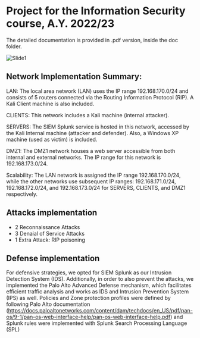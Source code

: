 # Project for the Information Security course, A.Y. 2022/23

The detailed documentation is provided in .pdf version, inside the doc folder.

![Slide1](https://github.com/Ska-p/InfoSec/assets/102731992/8eed5ff8-af7b-41ef-bb1a-bb8affcb01e8)

## Network Implementation Summary:

LAN: The local area network (LAN) uses the IP range 192.168.170.0/24 and consists of 5 routers connected via the Routing Information Protocol (RIP). A Kali Client machine is also included.

CLIENTS: This network includes a Kali machine (internal attacker).

SERVERS: The SIEM Splunk service is hosted in this network, accessed by the Kali Internal machine (attacker and defender). Also, a Windows XP machine (used as victim) is included.

DMZ1: The DMZ1 network houses a web server accessible from both internal and external networks. The IP range for this network is 192.168.173.0/24.

Scalability: The LAN network is assigned the IP range 192.168.170.0/24, while the other networks use subsequent IP ranges: 192.168.171.0/24, 192.168.172.0/24, and 192.168.173.0/24 for SERVERS, CLIENTS, and DMZ1 respectively.

## Attacks implementation

+ 2 Reconnaissance Attacks
+ 3 Denaial of Service Attacks
+ 1 Extra Attack: RIP poisoning

## Defense implementation

For defensive strategies, we opted for SIEM Splunk as our Intrusion Detection System (IDS). Additionally, in order to also prevent the attacks, we implemented the Palo Alto Advanced Defense mechanism, which facilitates efficient traffic analysis and works as IDS and Intrusion Prevention System (IPS) as well. Policies and Zone protection profiles were defined by following Palo Alto documentation (https://docs.paloaltonetworks.com/content/dam/techdocs/en_US/pdf/pan-os/9-1/pan-os-web-interface-help/pan-os-web-interface-help.pdf) and Splunk rules were implemented with Splunk Search Processing Language (SPL)
